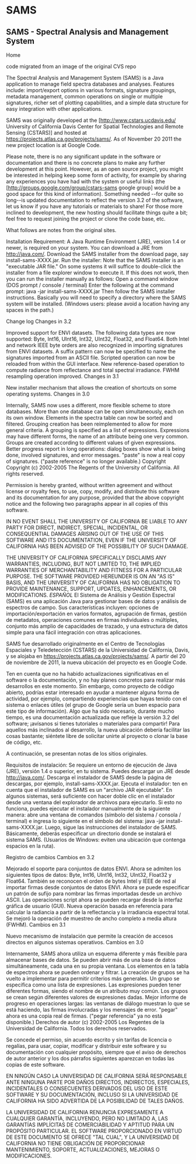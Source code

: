 # SAMS
## SAMS - Spectral Analysis and Management System

Home

code migrated from an image of the original CVS repo

The Spectral Analysis and Management System (SAMS) is a Java application to manage field spectra databases and analyses. Features include: import/export options in various formats, signature groupings, metadata management, common operations on single or multiple signatures, richer set of plotting capabilities, and a simple data structure for easy integration with other applications.

SAMS was originally developed at the [http://www.cstars.ucdavis.edu/ University of California Davis Center for Spatial Technologies and Remote Sensing (CSTARS)] and hosted at https://projects.atlas.ca.gov/projects/sams/. As of November 20 2011 the new project location is at Google Code.

Please note, there is no any significant update in the software or documentation and there is no concrete plans to make any further development at this point. However, as an open source project, you might be interested in helping keep some form of activity, for example by sharing any experiences you have had with the system or useful links (the [http://groups.google.com/group/cstars-sams google group] would be a good space for this kind of information). Something needed --for quite so long--is updated documentation to reflect the version 3.2 of the software, let us know if you have any tutorials or materials to share! For those more inclined to development, the new hosting should facilitate things quite a bit; feel free to request joining the project or clone the code base, etc.

What follows are notes from the original sites.

Installation
Requirement: A Java Runtime Environment (JRE), version 1.4 or newer, is required on your system. You can download a JRE from http://java.com/.
Download the SAMS installer from the download page, say install-sams-XXXX.jar.
Run the installer: Note that the SAMS installer is an "executable JAR file." On some systems it will suffice to double-click the installer from a file explorer window to execute it. If this does not work, then you can run the installer manually as follows:
Open a command window (DOS prompt / console / terminal)
Enter the following at the command prompt: java -jar install-sams-XXXX.jar
Then follow the SAMS installer instructions. Basically you will need to specify a directory where the SAMS system will be installed. (Windows users: please avoid a location having any spaces in the path.)

Change log
Changes in 3.2

Improved support for ENVI datasets. The following data types are now supported: Byte, Int16, UInt16, Int32, UInt32, Float32, and Float64. Both Intel and network IEEE byte orders are also recognized in importing signatures from ENVI datasets.
A suffix pattern can now be specified to name the signatures imported from an ASCII file.
Scripted operation can now be reloaded from within the GUI interface.
New reference-based operation to compute radiance from reflectance and total spectral irradiance.
FWHM resampling operation improved.
Changes in 3.1

New installer mechanism that allows the creation of shortcuts on some operating systems.
Changes in 3.0

Internally, SAMS now uses a different, more flexible scheme to store databases.
More than one database can be open simultaneously, each on its own window.
Elements in the spectra table can now be sorted and filtered.
Grouping creation has been reimplemented to allow for more general criteria. A grouping is specified as a list of expressions. Expressions may have different forms, the name of an attribute being one very common. Groups are created according to different values of given expressions.
Better progress report in long operations: dialog boxes show what is being done, involved signatures, and error messages.
"paste" is now a real copy of signatures. ("paste reference" is no longer available.)
Copyright
Copyright (c) 2002-2005 The Regents of the University of California. All rights reserved.

Permission is hereby granted, without written agreement and without license or royalty fees, to use, copy, modify, and distribute this software and its documentation for any purpose, provided that the above copyright notice and the following two paragraphs appear in all copies of this software.

IN NO EVENT SHALL THE UNIVERSITY OF CALIFORNIA BE LIABLE TO ANY PARTY FOR DIRECT, INDIRECT, SPECIAL, INCIDENTAL, OR CONSEQUENTIAL DAMAGES ARISING OUT OF THE USE OF THIS SOFTWARE AND ITS DOCUMENTATION, EVEN IF THE UNIVERSITY OF CALIFORNIA HAS BEEN ADVISED OF THE POSSIBILITY OF SUCH DAMAGE.

THE UNIVERSITY OF CALIFORNIA SPECIFICALLY DISCLAIMS ANY WARRANTIES, INCLUDING, BUT NOT LIMITED TO, THE IMPLIED WARRANTIES OF MERCHANTABILITY AND FITNESS FOR A PARTICULAR PURPOSE. THE SOFTWARE PROVIDED HEREUNDER IS ON AN "AS IS" BASIS, AND THE UNIVERSITY OF CALIFORNIA HAS NO OBLIGATION TO PROVIDE MAINTENANCE, SUPPORT, UPDATES, ENHANCEMENTS, OR MODIFICATIONS.
*ESPAÑOL*
El Sistema de Análisis y Gestión Espectral (SAMS) es una aplicación Java para gestionar bases de datos y análisis de espectros de campo. Sus características incluyen: opciones de importación/exportación en varios formatos, agrupación de firmas, gestión de metadatos, operaciones comunes en firmas individuales o múltiples, conjunto más amplio de capacidades de trazado, y una estructura de datos simple para una fácil integración con otras aplicaciones.

SAMS fue desarrollado originalmente en el Centro de Tecnologías Espaciales y Teledetección (CSTARS) de la Universidad de California, Davis, y se alojaba en https://projects.atlas.ca.gov/projects/sams/. A partir del 20 de noviembre de 2011, la nueva ubicación del proyecto es en Google Code.

Ten en cuenta que no ha habido actualizaciones significativas en el software o la documentación, y no hay planes concretos para realizar más desarrollos en este momento. Sin embargo, como proyecto de código abierto, podrías estar interesado en ayudar a mantener alguna forma de actividad, por ejemplo, compartiendo experiencias que hayas tenido con el sistema o enlaces útiles (el grupo de Google sería un buen espacio para este tipo de información). Algo que ha sido necesario, durante mucho tiempo, es una documentación actualizada que refleje la versión 3.2 del software; ¡avísanos si tienes tutoriales o materiales para compartir! Para aquellos más inclinados al desarrollo, la nueva ubicación debería facilitar las cosas bastante; siéntete libre de solicitar unirte al proyecto o clonar la base de código, etc.

A continuación, se presentan notas de los sitios originales.

Requisitos de instalación: Se requiere un entorno de ejecución de Java (JRE), versión 1.4 o superior, en tu sistema. Puedes descargar un JRE desde http://java.com/. Descarga el instalador de SAMS desde la página de descargas, por ejemplo, install-sams-XXXX.jar. Ejecuta el instalador: ten en cuenta que el instalador de SAMS es un "archivo JAR ejecutable". En algunos sistemas, será suficiente con hacer doble clic en el instalador desde una ventana del explorador de archivos para ejecutarlo. Si esto no funciona, puedes ejecutar el instalador manualmente de la siguiente manera: abre una ventana de comandos (símbolo del sistema / consola / terminal) e ingresa lo siguiente en el símbolo del sistema: java -jar install-sams-XXXX.jar. Luego, sigue las instrucciones del instalador de SAMS. Básicamente, deberás especificar un directorio donde se instalará el sistema SAMS. (Usuarios de Windows: eviten una ubicación que contenga espacios en la ruta).

Registro de cambios Cambios en 3.2

Mejorado el soporte para conjuntos de datos ENVI. Ahora se admiten los siguientes tipos de datos: Byte, Int16, UInt16, Int32, UInt32, Float32 y Float64. También se reconocen el orden de bytes Intel y IEEE de red al importar firmas desde conjuntos de datos ENVI. Ahora se puede especificar un patrón de sufijo para nombrar las firmas importadas desde un archivo ASCII. Las operaciones script ahora se pueden recargar desde la interfaz gráfica de usuario (GUI). Nueva operación basada en referencia para calcular la radiancia a partir de la reflectancia y la irradiancia espectral total. Se mejoró la operación de muestreo de ancho completo a media altura (FWHM). Cambios en 3.1

Nuevo mecanismo de instalación que permite la creación de accesos directos en algunos sistemas operativos. Cambios en 3.0

Internamente, SAMS ahora utiliza un esquema diferente y más flexible para almacenar bases de datos. Se pueden abrir más de una base de datos simultáneamente, cada una en su propia ventana. Los elementos en la tabla de espectros ahora se pueden ordenar y filtrar. La creación de grupos se ha vuelto a implementar para permitir criterios más generales. Un grupo se especifica como una lista de expresiones. Las expresiones pueden tener diferentes formas, siendo el nombre de un atributo muy común. Los grupos se crean según diferentes valores de expresiones dadas. Mejor informe de progreso en operaciones largas: las ventanas de diálogo muestran lo que se está haciendo, las firmas involucradas y los mensajes de error. "pegar" ahora es una copia real de firmas. ("pegar referencia" ya no está disponible.) Derechos de autor (c) 2002-2005 Los Regentes de la Universidad de California. Todos los derechos reservados.

Se concede el permiso, sin acuerdo escrito y sin tarifas de licencia o regalías, para usar, copiar, modificar y distribuir este software y su documentación con cualquier propósito, siempre que el aviso de derechos de autor anterior y los dos párrafos siguientes aparezcan en todas las copias de este software.

EN NINGÚN CASO LA UNIVERSIDAD DE CALIFORNIA SERÁ RESPONSABLE ANTE NINGUNA PARTE POR DAÑOS DIRECTOS, INDIRECTOS, ESPECIALES, INCIDENTALES O CONSECUENTES DERIVADOS DEL USO DE ESTE SOFTWARE Y SU DOCUMENTACIÓN, INCLUSO SI LA UNIVERSIDAD DE CALIFORNIA HA SIDO ADVERTIDA DE LA POSIBILIDAD DE TALES DAÑOS.

LA UNIVERSIDAD DE CALIFORNIA RENUNCIA EXPRESAMENTE A CUALQUIER GARANTÍA, INCLUYENDO, PERO NO LIMITADO A, LAS GARANTÍAS IMPLÍCITAS DE COMERCIABILIDAD Y APTITUD PARA UN PROPÓSITO PARTICULAR. EL SOFTWARE PROPORCIONADO EN VIRTUD DE ESTE DOCUMENTO SE OFRECE "TAL CUAL", Y LA UNIVERSIDAD DE CALIFORNIA NO TIENE OBLIGACIÓN DE PROPORCIONAR MANTENIMIENTO, SOPORTE, ACTUALIZACIONES, MEJORAS O MODIFICACIONES.
